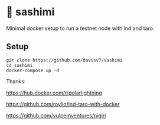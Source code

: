 # 🍣 sashimi
Minimal docker setup to run a testnet node with lnd and taro.


## Setup
 
```
git clone https://github.com/davisv7/sashimi
cd sashimi
docker-compose up -d
```

Thanks:

https://hub.docker.com/r/polarlightning

https://github.com/royllo/lnd-taro-with-docker

https://github.com/vulpemventures/nigiri
